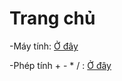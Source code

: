 <html lang="en-US"></html>
<head>
  <meta charset="UTF-8">
  <meta http-equiv="X-UA-Compatible" content="IE=edge">
  <meta name="viewport" content="width=device-width, initial-scale=1">
  <style>
    body 

    h1 {
      text-align: center;
    }
  </style>
</head>
<body>
  <h1 class="Tieu_de">Trang chủ</h1>
  <div class="container-lg px-3 my-5 markdown-body">
    <p >-Máy tính:  <a href="may tinh gia lap.html" >Ở đây</a></p>
    <p >-Phép tính + - * / : <a href="phep tinh combo box.html" >Ở đây</a></p>
  </div>

</body>
